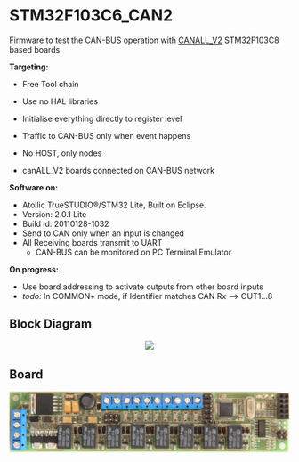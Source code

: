 

# STM32F103C6_CAN2
Firmware to test the CAN-BUS operation with [CANALL_V2]() STM32F103C8 based boards 




**Targeting:**

*  Free Tool chain
*  Use no HAL libraries
*  Initialise everything directly to register level
*  Traffic to CAN-BUS only when event happens
*  No HOST, only nodes 

*  canALL_V2 boards connected on CAN-BUS network  


**Software on:** 

  * Atollic TrueSTUDIO®/STM32 Lite, Built on Eclipse.
  * Version: 2.0.1 Lite
  * Build id: 20110128-1032
*  Send to CAN only when an input is changed
*  All Receiving boards transmit to UART
   *  CAN-BUS can be monitored on PC Terminal Emulator  


**On progress:**

   *  Use board addressing to activate outputs from other board inputs
   *  *todo:* In COMMON+ mode, if Identifier matches  CAN Rx --> OUT1...8

## Block Diagram
<p align="center">
<img
src="img/xx.PNG"
width = 900
/>
</p> 


## Board 
<p align="center">
<img
src="img/09.PNG"
width = 900
/>
</p> 
